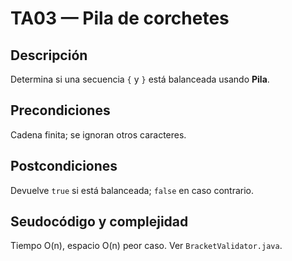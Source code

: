 # TA03 — Pila de corchetes

## Descripción
Determina si una secuencia `{` y `}` está balanceada usando **Pila**.

## Precondiciones
Cadena finita; se ignoran otros caracteres.

## Postcondiciones
Devuelve `true` si está balanceada; `false` en caso contrario.

## Seudocódigo y complejidad
Tiempo O(n), espacio O(n) peor caso. Ver `BracketValidator.java`.
